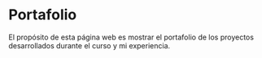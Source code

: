 # Portafolio
El propósito de esta página web es mostrar el portafolio de los proyectos desarrollados durante el curso y mi experiencia.
